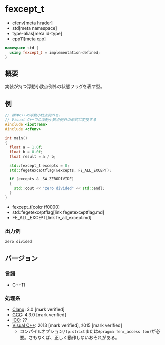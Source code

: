 # fexcept_t
* cfenv[meta header]
* std[meta namespace]
* type-alias[meta id-type]
* cpp11[meta cpp]

```cpp
namespace std {
  using fexcept_t = implementation-defined;
}
```

## 概要
実装が持つ浮動小数点例外の状態フラグを表す型。


## 例
```cpp example
// 標準C++の浮動小数点例外を、
// Visual C++での浮動小数点例外の形式に変換する
#include <iostream>
#include <cfenv>

int main()
{
  float a = 1.0f;
  float b = 0.0f;
  float result = a / b;

  std::fexcept_t excepts = 0;
  std::fegetexceptflag(&excepts, FE_ALL_EXCEPT);

  if (excepts & _SW_ZERODIVIDE)
  {
    std::cout << "zero divided" << std::endl;
  }
}
```
* fexcept_t[color ff0000]
* std::fegetexceptflag[link fegetexceptflag.md]
* FE_ALL_EXCEPT[link fe_all_except.md]

### 出力例
```
zero divided
```


## バージョン
### 言語
- C++11

### 処理系
- [Clang](/implementation.md#clang): 3.0 [mark verified]
- [GCC](/implementation.md#gcc): 4.3.0 [mark verified]
- [ICC](/implementation.md#icc): ??
- [Visual C++](/implementation.md#visual_cpp): 2013 [mark verified], 2015 [mark verified]
	- コンパイルオプション`/fp:strict`または`#pragma fenv_access (on)`が必要。さもなくば、正しく動作しないおそれがある。

